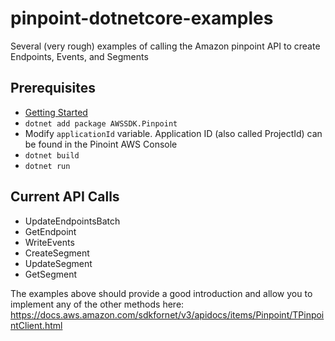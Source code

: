 # pinpoint-dotnetcore-examples
Several (very rough) examples of calling the Amazon pinpoint API to create Endpoints, Events, and Segments

## Prerequisites 
- [Getting Started](https://docs.aws.amazon.com/sdk-for-net/v3/developer-guide/quick-start-s3-1-cross.html)
- `dotnet add package AWSSDK.Pinpoint`
- Modify `applicationId` variable.  Application ID (also called ProjectId) can be found in the Pinoint AWS Console
- `dotnet build`
- `dotnet run`

## Current API Calls
- UpdateEndpointsBatch
- GetEndpoint
- WriteEvents
- CreateSegment
- UpdateSegment
- GetSegment

The examples above should provide a good introduction and allow you to implement any of the other methods here: https://docs.aws.amazon.com/sdkfornet/v3/apidocs/items/Pinpoint/TPinpointClient.html